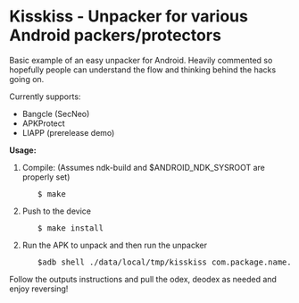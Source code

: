 Kisskiss - Unpacker for various Android packers/protectors
=============

Basic example of an easy unpacker for Android. Heavily commented so hopefully people can understand the flow and thinking behind the hacks going on.

Currently supports:
 - Bangcle (SecNeo)
 - APKProtect
 - LIAPP (prerelease demo)

**Usage:**

1. Compile: (Assumes ndk-build and $ANDROID_NDK_SYSROOT are properly set)
<pre>
      $ make
</pre>

2. Push to the device
<pre>
      $ make install
</pre>

2. Run the APK to unpack and then run the unpacker
<pre>
      $adb shell ./data/local/tmp/kisskiss com.package.name.to.unpack
</pre>

Follow the outputs instructions and pull the odex, deodex as needed and enjoy reversing!
